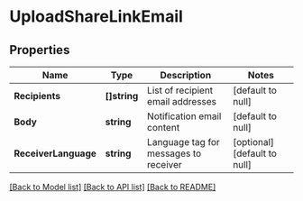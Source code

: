 # UploadShareLinkEmail

## Properties
Name | Type | Description | Notes
------------ | ------------- | ------------- | -------------
**Recipients** | **[]string** | List of recipient email addresses | [default to null]
**Body** | **string** | Notification email content | [default to null]
**ReceiverLanguage** | **string** | Language tag for messages to receiver | [optional] [default to null]

[[Back to Model list]](../README.md#documentation-for-models) [[Back to API list]](../README.md#documentation-for-api-endpoints) [[Back to README]](../README.md)

